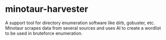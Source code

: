 # minotaur-harvester
A support tool for directory enumeration software like dirb, gobuster, etc. Minotaur scrapes data from several sources and uses AI to create a wordlist to be used in bruteforce enumeration.
